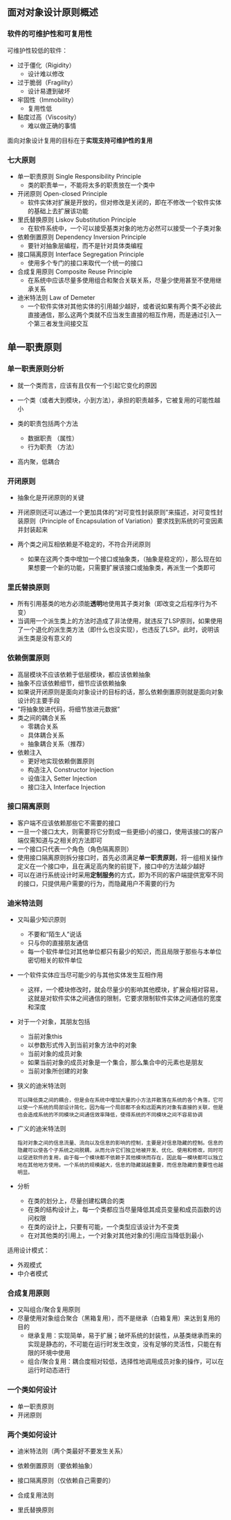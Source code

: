 ## 面对对象设计原则概述

### 软件的可维护性和可复用性

可维护性较低的软件：

* 过于僵化（Rigidity）
  * 设计难以修改
* 过于脆弱（Fragility）
  * 设计易遭到破坏
* 牢固性（Immobility）
  * 复用性低
* 黏度过高（Viscosity）
  * 难以做正确的事情



面向对象设计复用的目标在于**实现支持可维护性的复用**



### 七大原则

* 单一职责原则  Single Responsibility Principle
  * 类的职责单一，不能将太多的职责放在一个类中
* 开闭原则  Open-closed Principle
  * 软件实体对扩展是开放的，但对修改是关闭的，即在不修改一个软件实体的基础上去扩展该功能
* 里氏替换原则  Liskov Substitution Principle
  * 在软件系统中，一个可以接受基类对象的地方必然可以接受一个子类对象
* 依赖倒置原则  Dependency Inversion Principle
  * 要针对抽象层编程，而不是针对具体类编程
* 接口隔离原则  Interface Segregation Principle
  * 使用多个专门的接口来取代一个统一的接口
* 合成复用原则  Composite Reuse Principle
  * 在系统中应该尽量多使用组合和聚合关联关系，尽量少使用甚至不使用继承关系
* 迪米特法则  Law of Demeter
  * 一个软件实体对其他实体的引用越少越好，或者说如果有两个类不必彼此直接通信，那么这两个类就不应当发生直接的相互作用，而是通过引入一个第三者发生间接交互



## 单一职责原则

### 单一职责原则分析

* 就一个类而言，应该有且仅有一个引起它变化的原因

* 一个类（或者大到模块，小到方法），承担的职责越多，它被复用的可能性越小
* 类的职责包括两个方法
  * 数据职责 （属性）
  * 行为职责 （方法）
* 高内聚，低耦合



### 开闭原则

* 抽象化是开闭原则的关键
* 开闭原则还可以通过一个更加具体的“对可变性封装原则”来描述，对可变性封装原则（Principle of Encapsulation of Variation）要求找到系统的可变因素并封装起来

* 两个类之间互相依赖是不稳定的，不符合开闭原则
  * 如果在这两个类中增加一个接口或抽象类，（抽象是稳定的），那么现在如果想要一个新的功能，只需要扩展该接口或抽象类，再派生一个类即可



### 里氏替换原则

* 所有引用基类的地方必须能**透明**地使用其子类对象（即改变之后程序行为不变）
* 当调用一个派生类上的方法时造成了非法使用，就违反了LSP原则，如果使用了一个退化的派生类方法（即什么也没实现），也违反了LSP。此时，说明该派生类是没有意义的



### 依赖倒置原则

* 高层模块不应该依赖于低层模块，都应该依赖抽象
* 抽象不应该依赖细节，细节应该依赖抽象
* 如果说开闭原则是面向对象设计的目标的话，那么依赖倒置原则就是面向对象设计的主要手段
* “将抽象放进代码，将细节放进元数据”
* 类之间的耦合关系
  * 零耦合关系
  * 具体耦合关系
  * 抽象耦合关系（推荐）
* 依赖注入
  * 更好地实现依赖倒置原则
  * 构造注入  Constructor Injection
  * 设值注入  Setter Injection
  * 接口注入  Interface Injection



### 接口隔离原则

* 客户端不应该依赖那些它不需要的接口
* 一旦一个接口太大，则需要将它分割成一些更细小的接口，使用该接口的客户端仅需知道与之相关的方法即可
* 一个接口只代表一个角色（角色隔离原则）
* 使用接口隔离原则拆分接口时，首先必须满足**单一职责原则**，将一组相关操作定义在一个接口中，且在满足高内聚的前提下，接口中的方法越少越好
* 可以在进行系统设计时采用**定制服务**的方式，即为不同的客户端提供宽窄不同的接口，只提供用户需要的行为，而隐藏用户不需要的行为



### 迪米特法则

* 又叫最少知识原则

  * 不要和“陌生人”说话
  * 只与你的直接朋友通信
  * 每一个软件单位对其他单位都只有最少的知识，而且局限于那些与本单位密切相关的软件单位

* 一个软件实体应当尽可能少的与其他实体发生互相作用

  * 这样，一个模块修改时，就会尽量少的影响其他模块，扩展会相对容易，这就是对软件实体之间通信的限制，它要求限制软件实体之间通信的宽度和深度

* 对于一个对象，其朋友包括

  * 当前对象this
  * 以参数形式传入到当前对象方法中的对象
  * 当前对象的成员对象
  * 如果当前对象的成员对象是一个集合，那么集合中的元素也是朋友
  * 当前对象所创建的对象

* 狭义的迪米特法则

  ```
  可以降低类之间的耦合，但是会在系统中增加大量的小方法并散落在系统的各个角落，它可以使一个系统的局部设计简化，因为每一个局部都不会和远距离的对象有直接的关联，但是也会造成系统的不同模块之间通信效率降低，使得系统的不同模块之间不容易协调
  ```

* 广义的迪米特法则

  ```
  指对对象之间的信息流量、流向以及信息的影响的控制，主要是对信息隐藏的控制。信息的隐藏可以使各个子系统之间脱耦，从而允许它们独立地被开发、优化、使用和修改，同时可以促进软件的复用，由于每一个模块都不依赖于其他模块而存在，因此每一模块都可以独立地在其他地方使用。一个系统的规模越大，信息的隐藏就越重要，而信息隐藏的重要性也越明显。
  ```

* 分析

  * 在类的划分上，尽量创建松耦合的类
  * 在类的结构设计上，每一个类都应当尽量降低其成员变量和成员函数的访问权限
  * 在类的设计上，只要有可能，一个类型应该设计为不变类
  * 在对其他类的引用上，一个对象对其他对象的引用应当降低到最小

适用设计模式：

* 外观模式
* 中介者模式



### 合成复用原则

* 又叫组合/聚合复用原则
* 尽量使用对象组合聚合（黑箱复用），而不是继承（白箱复用）来达到复用的目的
  * 继承复用：实现简单，易于扩展；破坏系统的封装性，从基类继承而来的实现是静态的，不可能在运行时发生改变，没有足够的灵活性，只能在有限的环境中使用
  * 组合/聚合复用：耦合度相对较低，选择性地调用成员对象的操作，可以在运行时动态进行



### 一个类如何设计

* 单一职责原则
* 开闭原则



### 两个类如何设计

* 迪米特法则（两个类最好不要发生关系）
* 依赖倒置原则（要依赖抽象）
* 接口隔离原则（仅依赖自己需要的）
* 合成复用法则

* 里氏替换原则